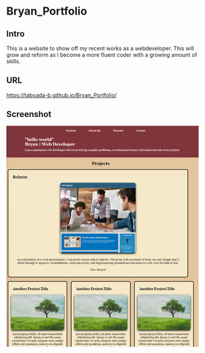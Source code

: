 # Bryan_Portfolio

## Intro
This is a website to show off my recent works as a webdeveloper.  This will grow and reform as I become a more fluent coder with a growing amount of skills.

## URL
https://taboada-b.github.io/Bryan_Portfolio/ 

## Screenshot
![Website screenshot](/assets/images/portfolio-screenshot.png "Optional Title")



